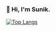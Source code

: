 ### 👋 Hi, I'm Sunik.

﻿[![Top Langs](https://github-readme-stats.vercel.app/api/top-langs/?username=jed4739&langs_count=10&layout=compact&theme=dark)](https://github.com/jed4739)

<!--
**jed4739/jed4739** is a ✨ _special_ ✨ repository because its `README.md` (this file) appears on your GitHub profile.

Here are some ideas to get you started:

- 🔭 I’m currently working on ...
- 🌱 I’m currently learning ...
- 👯 I’m looking to collaborate on ...
- 🤔 I’m looking for help with ...
- 💬 Ask me about ...
- 📫 How to reach me: ...
- 😄 Pronouns: ...
- ⚡ Fun fact: ...
-->
